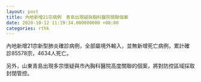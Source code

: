 ```yaml
---
layout: post
title: 內地新增21宗病例　青島出現疑與胸科醫院關聯個案
date: 2020-10-12 11:19:34.000000000 +08:00
categories: rthk
---
```


內地新增21宗新型肺炎確診病例，全部屬境外輸入，並無新增死亡病例，累計確診85578宗，4634人死亡。

另外，山東青島出現多宗懷疑與市內胸科醫院高度關聯的個案，將對防控區域採取封閉管控。
